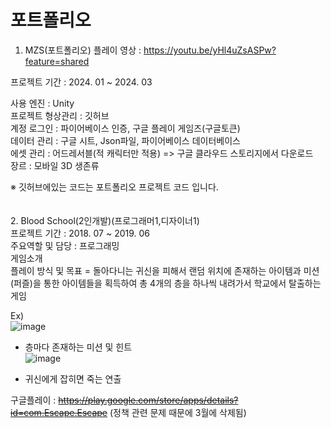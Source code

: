 # 포트폴리오
1. MZS(포트폴리오)
플레이 영상 : https://youtu.be/yHl4uZsASPw?feature=shared<br/>

프로젝트 기간 : 2024. 01 ~ 2024. 03

사용 엔진 : Unity<br/>
프로젝트 형상관리 : 깃허브<br/>
계정 로그인 : 파이어베이스 인증, 구글 플레이 게임즈(구글토큰) <br/>
데이터 관리 : 구글 시트, Json파일, 파이어베이스 데이터베이스<br/>
에셋 관리 : 어드레서블(적 캐릭터만 적용) => 구글 클라우드 스토리지에서 다운로드 <br/>
장르 : 모바일 3D 생존류<br/>

※ 깃허브에있는 코드는 포트폴리오 프로젝트 코드 입니다.<br/>
<br/>
<br/>
2. Blood School(2인개발)(프로그래머1,디자이너1)<br/>
프로젝트 기간 : 2018. 07 ~ 2019. 06<br/>
주요역할 및 담당 : 프로그래밍<br/>
게임소개<br/>
플레이 방식 및 목표 = 돌아다니는 귀신을 피해서 랜덤 위치에 존재하는 아이템과 미션(퍼즐)을 통한 아이템들을 획득하여 총 4개의 층을 하나씩 내려가서 학교에서 탈출하는 게임<br/>

Ex)<br/>
 ![image](https://github.com/glory2536/LeeYoungKwang/assets/70477086/bedc0d65-44b0-48a0-af78-e7ad2a663af1)<br/>

- 층마다 존재하는 미션 및 힌트<br/>
 ![image](https://github.com/glory2536/LeeYoungKwang/assets/70477086/b8f2108c-e6c3-46a6-a246-0c83e63f5025)<br/>

- 귀신에게 잡히면 죽는 연출<br/>

구글플레이 : ~~https://play.google.com/store/apps/details?id=com.Escape.Escape~~ (정책 관련 문제 때문에 3월에 삭제됨)<br/>


